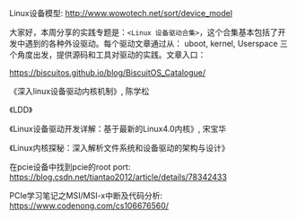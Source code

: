 Linux设备模型: http://www.wowotech.net/sort/device_model


大家好，本周分享的实践专题是：`<Linux 设备驱动合集>`，这个合集基本包括了开发中遇到的各种外设驱动。每个驱动文章通过从： uboot, kernel, Userspace 三个角度出发，提供源码和工具对驱动的实践。文章入口：

https://biscuitos.github.io/blog/BiscuitOS_Catalogue/


《深入linux设备驱动内核机制》, 陈学松

《LDD》

《Linux设备驱动开发详解：基于最新的Linux4.0内核》, 宋宝华

《Linux内核探秘：深入解析文件系统和设备驱动的架构与设计》


在pcie设备中找到pcie的root port: https://blog.csdn.net/tiantao2012/article/details/78342433

PCIe学习笔记之MSI/MSI-x中断及代码分析: https://www.codenong.com/cs106676560/